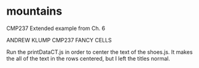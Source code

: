 # mountains
CMP237 Extended example from Ch. 6


ANDREW KLUMP
CMP237
FANCY CELLS

Run the printDataCT.js in order to center the text of the shoes.js.
It makes the all of the text in the rows centered, but I left the titles normal.

